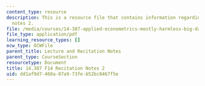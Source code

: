 ```yaml
---
content_type: resource
description: This is a resource file that contains information regarding recitation
  notes 2.
file: /media/courses/14-387-applied-econometrics-mostly-harmless-big-data-fall-2014/dd1af9d7468a87a973feb52bc8467f5e_MIT14_387F14_Recitation2.pdf
file_type: application/pdf
learning_resource_types: []
ocw_type: OCWFile
parent_title: Lecture and Recitation Notes
parent_type: CourseSection
resourcetype: Document
title: 14.387 F14 Recitation Notes 2
uid: dd1af9d7-468a-87a9-73fe-b52bc8467f5e
---
```

